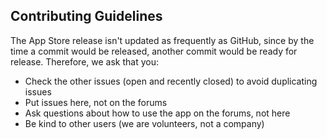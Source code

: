 **Contributing Guidelines**
--

The App Store release isn't updated as frequently as GitHub, since by the time a commit would be released, another commit would be ready for release. Therefore, we ask that you:
- Check the other issues (open and recently closed) to avoid duplicating issues
- Put issues here, not on the forums
- Ask questions about how to use the app on the forums, not here
- Be kind to other users (we are volunteers, not a company)
